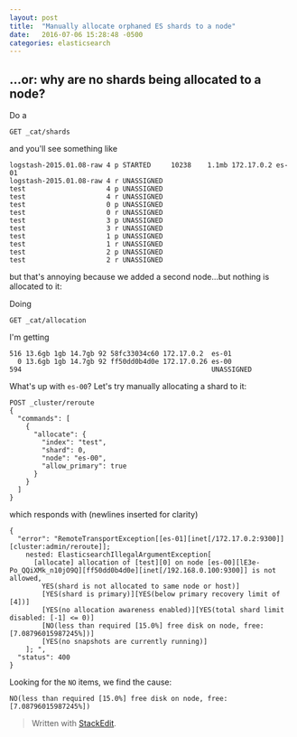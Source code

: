 ```yaml
---
layout: post
title:  "Manually allocate orphaned ES shards to a node"
date:   2016-07-06 15:28:48 -0500
categories: elasticsearch
---
```


## ...or: why are no shards being allocated to a node?

Do a

	GET _cat/shards

and you'll see something like

```
logstash-2015.01.08-raw 4 p STARTED     10238    1.1mb 172.17.0.2 es-01
logstash-2015.01.08-raw 4 r UNASSIGNED                                  
test                    4 p UNASSIGNED                                  
test                    4 r UNASSIGNED                                  
test                    0 p UNASSIGNED                                  
test                    0 r UNASSIGNED                                  
test                    3 p UNASSIGNED                                  
test                    3 r UNASSIGNED                                  
test                    1 p UNASSIGNED                                  
test                    1 r UNASSIGNED                                  
test                    2 p UNASSIGNED                                  
test                    2 r UNASSIGNED                                  

```

but that's annoying because we added a second node...but nothing is allocated to it:

Doing

	GET _cat/allocation

I'm getting

	516 13.6gb 1gb 14.7gb 92 58fc33034c60 172.17.0.2  es-01      
	  0 13.6gb 1gb 14.7gb 92 ff50dd0b4d0e 172.17.0.26 es-00      
	594                                               UNASSIGNED

What's up with `es-00`? Let's try manually allocating a shard to it:

	POST _cluster/reroute
	{
	  "commands": [
	    {
	      "allocate": {
	        "index": "test",
	        "shard": 0,
	        "node": "es-00",
	        "allow_primary": true
	      }
	    }
	  ]
	}

which responds with (newlines inserted for clarity)

	{
	  "error": "RemoteTransportException[[es-01][inet[/172.17.0.2:9300]][cluster:admin/reroute]];
	    nested: ElasticsearchIllegalArgumentException[
	      [allocate] allocation of [test][0] on node [es-00][lE3e-Po_QQiXMk_n10jO9Q][ff50dd0b4d0e][inet[/192.168.0.100:9300]] is not allowed,
			YES(shard is not allocated to same node or host)]
			[YES(shard is primary)][YES(below primary recovery limit of [4])]
			[YES(no allocation awareness enabled)][YES(total shard limit disabled: [-1] <= 0)]
			[NO(less than required [15.0%] free disk on node, free: [7.08796015987245%])]
			[YES(no snapshots are currently running)]
		]; ",
	  "status": 400
	}

Looking for the `NO` items, we find the cause:

	NO(less than required [15.0%] free disk on node, free: [7.08796015987245%])

> Written with [StackEdit](https://stackedit.io/).
